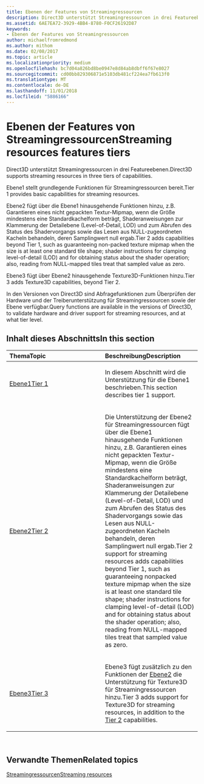 ```yaml
---
title: Ebenen der Features von Streamingressourcen
description: Direct3D unterstützt Streamingressourcen in drei Featureebenen.
ms.assetid: 6AE7EA72-3929-4BB4-8780-F0CF26192D87
keywords:
- Ebenen der Features von Streamingressourcen
author: michaelfromredmond
ms.author: mithom
ms.date: 02/08/2017
ms.topic: article
ms.localizationpriority: medium
ms.openlocfilehash: bc7d04a826bd8be0947e8d84ab8dbff6f67e8027
ms.sourcegitcommit: cd00bb829306871e5103db481cf224ea7fb613f0
ms.translationtype: MT
ms.contentlocale: de-DE
ms.lasthandoff: 11/01/2018
ms.locfileid: "5886166"
---
```

# <a name="streaming-resources-features-tiers"></a><span data-ttu-id="eda3c-104">Ebenen der Features von Streamingressourcen</span><span class="sxs-lookup"><span data-stu-id="eda3c-104">Streaming resources features tiers</span></span>


<span data-ttu-id="eda3c-105">Direct3D unterstützt Streamingressourcen in drei Featureebenen.</span><span class="sxs-lookup"><span data-stu-id="eda3c-105">Direct3D supports streaming resources in three tiers of capabilities.</span></span>

<span data-ttu-id="eda3c-106">Ebene1 stellt grundlegende Funktionen für Streamingressourcen bereit.</span><span class="sxs-lookup"><span data-stu-id="eda3c-106">Tier 1 provides basic capabilities for streaming resources.</span></span>

<span data-ttu-id="eda3c-107">Ebene2 fügt über die Ebene1 hinausgehende Funktionen hinzu, z.B. Garantieren eines nicht gepackten Textur-Mipmap, wenn die Größe mindestens eine Standardkachelform beträgt, Shaderanweisungen zur Klammerung der Detailebene (Level-of-Detail, LOD) und zum Abrufen des Status des Shadervorgangs sowie das Lesen aus NULL-zugeordneten Kacheln behandeln, deren Samplingwert null ergab.</span><span class="sxs-lookup"><span data-stu-id="eda3c-107">Tier 2 adds capabilities beyond Tier 1, such as guaranteeing non-packed texture mipmap when the size is at least one standard tile shape; shader instructions for clamping level-of-detail (LOD) and for obtaining status about the shader operation; also, reading from NULL-mapped tiles treat that sampled value as zero.</span></span>

<span data-ttu-id="eda3c-108">Ebene3 fügt über Ebene2 hinausgehende Texture3D-Funktionen hinzu.</span><span class="sxs-lookup"><span data-stu-id="eda3c-108">Tier 3 adds Texture3D capabilities, beyond Tier 2.</span></span>

<span data-ttu-id="eda3c-109">In den Versionen von Direct3D sind Abfragefunktionen zum Überprüfen der Hardware und der Treiberunterstützung für Streamingressourcen sowie der Ebene verfügbar.</span><span class="sxs-lookup"><span data-stu-id="eda3c-109">Query functions are available in the versions of Direct3D, to validate hardware and driver support for streaming resources, and at what tier level.</span></span>

## <a name="span-idin-this-sectionspanin-this-section"></a><span data-ttu-id="eda3c-110"><span id="in-this-section"></span>Inhalt dieses Abschnitts</span><span class="sxs-lookup"><span data-stu-id="eda3c-110"><span id="in-this-section"></span>In this section</span></span>


<table>
<colgroup>
<col width="50%" />
<col width="50%" />
</colgroup>
<thead>
<tr class="header">
<th align="left"><span data-ttu-id="eda3c-111">Thema</span><span class="sxs-lookup"><span data-stu-id="eda3c-111">Topic</span></span></th>
<th align="left"><span data-ttu-id="eda3c-112">Beschreibung</span><span class="sxs-lookup"><span data-stu-id="eda3c-112">Description</span></span></th>
</tr>
</thead>
<tbody>
<tr class="odd">
<td align="left"><p><a href="tier-1.md"><span data-ttu-id="eda3c-113">Ebene1</span><span class="sxs-lookup"><span data-stu-id="eda3c-113">Tier 1</span></span></a></p></td>
<td align="left"><p><span data-ttu-id="eda3c-114">In diesem Abschnitt wird die Unterstützung für die Ebene1 beschrieben.</span><span class="sxs-lookup"><span data-stu-id="eda3c-114">This section describes tier 1 support.</span></span></p></td>
</tr>
<tr class="even">
<td align="left"><p><a href="tier-2.md"><span data-ttu-id="eda3c-115">Ebene2</span><span class="sxs-lookup"><span data-stu-id="eda3c-115">Tier 2</span></span></a></p></td>
<td align="left"><p><span data-ttu-id="eda3c-116">Die Unterstützung der Ebene2 für Streamingressourcen fügt über die Ebene1 hinausgehende Funktionen hinzu, z.B. Garantieren eines nicht gepackten Textur-Mipmap, wenn die Größe mindestens eine Standardkachelform beträgt, Shaderanweisungen zur Klammerung der Detailebene (Level-of-Detail, LOD) und zum Abrufen des Status des Shadervorgangs sowie das Lesen aus NULL-zugeordneten Kacheln behandeln, deren Samplingwert null ergab.</span><span class="sxs-lookup"><span data-stu-id="eda3c-116">Tier 2 support for streaming resources adds capabilities beyond Tier 1, such as guaranteeing nonpacked texture mipmap when the size is at least one standard tile shape; shader instructions for clamping level-of-detail (LOD) and for obtaining status about the shader operation; also, reading from NULL-mapped tiles treat that sampled value as zero.</span></span></p></td>
</tr>
<tr class="odd">
<td align="left"><p><a href="tier-3.md"><span data-ttu-id="eda3c-117">Ebene3</span><span class="sxs-lookup"><span data-stu-id="eda3c-117">Tier 3</span></span></a></p></td>
<td align="left"><p><span data-ttu-id="eda3c-118">Ebene3 fügt zusätzlich zu den Funktionen der <a href="tier-2.md">Ebene2</a> die Unterstützung für Texture3D für Streamingressourcen hinzu.</span><span class="sxs-lookup"><span data-stu-id="eda3c-118">Tier 3 adds support for Texture3D for streaming resources, in addition to the <a href="tier-2.md">Tier 2</a> capabilities.</span></span></p></td>
</tr>
</tbody>
</table>

 

## <a name="span-idrelated-topicsspanrelated-topics"></a><span data-ttu-id="eda3c-119"><span id="related-topics"></span>Verwandte Themen</span><span class="sxs-lookup"><span data-stu-id="eda3c-119"><span id="related-topics"></span>Related topics</span></span>


[<span data-ttu-id="eda3c-120">Streamingressourcen</span><span class="sxs-lookup"><span data-stu-id="eda3c-120">Streaming resources</span></span>](streaming-resources.md)

 

 




